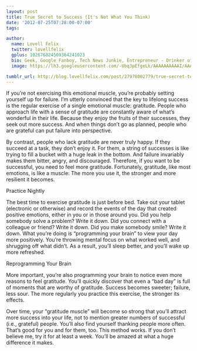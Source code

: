 ```yaml
---
layout: post
title: True Secret to Success (It's Not What You Think)
date: '2012-07-25T07:28:00-07:00'
tags: 

author:
  name: Lovell Felix
  twitter: lovellfelix
  gplus: 102676824509364241023
  bio: Geek, Google Fanboy, Tech News Junkie, Entrepreneur - Drinker of tea :)
  image: https://lh3.googleusercontent.com/-Ubq3pEfgeLk/AAAAAAAAAAI/AAAAAAAAOvs/nGutWDQ5OGc/s120-c/photo.jpg.png

tumblr_url: http://blog.lovellfelix.com/post/27978002779/true-secret-to-success-its-not-what-you-think
---
```



If you’re not exercising this emotional muscle, you’re probably setting yourself up for failure.
I’m utterly convinced that the key to lifelong success is the regular exercise of a single emotional muscle: gratitude.
People who approach life with a sense of gratitude are constantly aware of what’s wonderful in their life. Because they enjoy the fruits of their successes, they seek out more success. And when things don’t go as planned, people who are grateful can put failure into perspective.<!-- more -->

By contrast, people who lack gratitude are never truly happy. If they succeed at a task, they don’t enjoy it. For them, a string of successes is like trying to fill a bucket with a huge leak in the bottom. And failure invariably makes them bitter, angry, and discouraged.
Therefore, if you want to be successful, you need to feel more gratitude. Fortunately, gratitude, like most emotions, is like a muscle: The more you use it, the stronger and more resilient it becomes.

Practice Nightly

The best time to exercise gratitude is just before bed. Take out your tablet (electronic or otherwise) and record the events of the day that created positive emotions, either in you or in those around you.
Did you help somebody solve a problem? Write it down. Did you connect with a colleague or friend? Write it down. Did you make somebody smile? Write it down.
What you’re doing is “programming your brain” to view your day more positively. You’re throwing mental focus on what worked well, and shrugging off what didn’t. As a result, you’ll sleep better, and you’ll wake up more refreshed.


Reprogramming Your Brain


More important, you’re also programming your brain to notice even more reasons to feel gratitude. You’ll quickly discover that even a “bad day” is full of moments that are worthy of gratitude. Success becomes sweeter; failure, less sour.
The more regularly you practice this exercise, the stronger its effects.


Over time, your “gratitude muscle” will become so strong that you’ll attract more success into your life, not to mention greater numbers of successful (i.e., grateful) people. You’ll also find yourself thanking people more often. That’s good for you and for them, too.
This method works. If you don’t believe me, try it for at least a week. You’ll be amazed at what a huge difference it makes.
